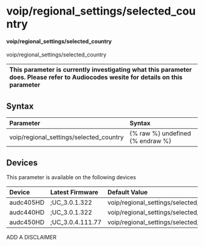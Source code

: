﻿---
description: voip/regional_settings/selected_country
search:
    keywords: ['voip','regional_settings','selected_country']
---

# voip/regional_settings/selected_country

#### voip/regional_settings/selected_country

voip/regional_settings/selected_country


| This parameter is currently investigating what this parameter does. Please refer to Audiocodes wesite for details on this parameter | 
| :--- |

## Syntax
| Parameter | Syntax |
| :--- | :--- |
|voip/regional_settings/selected_country | {% raw %} undefined {% endraw %}|

## Devices
This parameter is available on the following devices

| Device | Latest Firmware | Default Value |
|:---|:---|:---|
| audc405HD | ;UC_3.0.1.322 | voip/regional_settings/selected_country=USA 
| audc440HD | ;UC_3.0.1.322 | voip/regional_settings/selected_country=USA 
| audc450HD | ;UC_3.0.4.111.77 | voip/regional_settings/selected_country=USA 

ADD A DISCLAIMER
